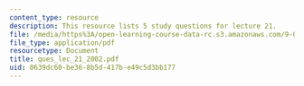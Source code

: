 ```yaml
---
content_type: resource
description: This resource lists 5 study questions for lecture 21.
file: /media/https%3A/open-learning-course-data-rc.s3.amazonaws.com/9-01-neuroscience-and-behavior-fall-2003/0639dc60be368b5d417be49c5d3bb177_ques_lec_21_2002.pdf
file_type: application/pdf
resourcetype: Document
title: ques_lec_21_2002.pdf
uid: 0639dc60-be36-8b5d-417b-e49c5d3bb177
---
```

